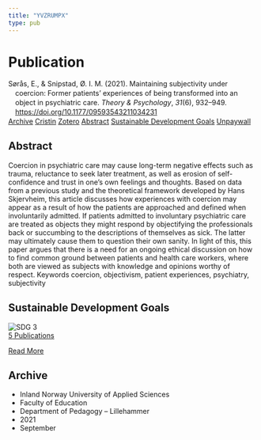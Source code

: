 ```yaml
---
title: "YVZRUMPX"
type: pub
---
```

<h1>Publication</h1>
<article id="csl-bib-container-YVZRUMPX" class="csl-bib-container">
  <div class="csl-bib-body" style="line-height: 1.35; padding-left: 1em; text-indent:-1em;">
  <div class="csl-entry">S&#xF8;r&#xE5;s, E., &amp; Snipstad, &#xD8;. I. M. (2021). Maintaining subjectivity under coercion: Former patients&#x2019; experiences of being transformed into an object in psychiatric care. <i>Theory &amp; Psychology</i>, <i>31</i>(6), 932&#x2013;949. <a href="https://doi.org/10.1177/09593543211034231">https://doi.org/10.1177/09593543211034231</a></div>
</div>
  <div class="csl-bib-buttons">
    <a href="#taxonomy-article-YVZRUMPX" class="csl-bib-button">Archive</a>
    <a href="https://app.cristin.no/results/show.jsf?id=1931663" alt="Cristin URL" class="csl-bib-button">Cristin</a>
    <a href="http://zotero.org/groups/5402882/items/YVZRUMPX" alt="Zotero URL" class="csl-bib-button">Zotero</a>
    <a href="#abstract-article-YVZRUMPX" class="csl-bib-button">Abstract</a>
    <a href="#sdg-article-YVZRUMPX" class="csl-bib-button">Sustainable Development Goals</a>
    <a href="https://doi.org/10.1177/09593543211034231" class="csl-bib-button">Unpaywall</a>
  </div>
  <div id="csl-bib-meta-container-YVZRUMPX"></div>
</article>
<div id="csl-bib-meta-YVZRUMPX" class="csl-bib-meta">
  <article id="abstract-article-YVZRUMPX" class="abstract-article">
    <h1>Abstract</h1>
    Coercion in psychiatric care may cause long-term negative effects such as trauma, reluctance to seek later treatment, as well as erosion of self-confidence and trust in one’s own feelings and thoughts. Based on data from a previous study and the theoretical framework developed by Hans Skjervheim, this article discusses how experiences with coercion may appear as a result of how the patients are approached and defined when involuntarily admitted. If patients admitted to involuntary psychiatric care are treated as objects they might respond by objectifying the professionals back or succumbing to the descriptions of themselves as sick. The latter may ultimately cause them to question their own sanity. In light of this, this paper argues that there is a need for an ongoing ethical discussion on how to find common ground between patients and health care workers, where both are viewed as subjects with knowledge and opinions worthy of respect. Keywords coercion, objectivism, patient experiences, psychiatry, subjectivity
  </article>
  <article id="sdg-article-YVZRUMPX" class="sdg-article">
    <h1>Sustainable Development Goals</h1>
    <div class="sdg-container"><div id="sdg3" class="sdg"> <img src="{{< params subfolder >}}images/sdg/sdg03_en.png" class="image" alt="SDG 3"> <div class="sdg-overlay"> <a href="{{< params subfolder >}}en/archive/?sdg=3#archive" class="sdg-publication-count"><span>5</span> Publications</a> <p><a href="https://sdgs.un.org/goals/goal3" class="sdg-read-more">Read More</a></p> </div> </div></div>
  </article>
  <article id="taxonomy-article-YVZRUMPX" class="taxonomy-article">
    <h1>Archive</h1>
    <ul>
      <li>Inland Norway University of Applied Sciences</li>
      <li>Faculty of Education</li>
      <li>Department of Pedagogy – Lillehammer</li>
      <li>2021</li>
      <li>September</li>
    </ul>
  </article>
</div>
